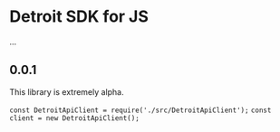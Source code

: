 # Detroit SDK for JS
...
## 0.0.1

This library is extremely alpha.

`const DetroitApiClient = require('./src/DetroitApiClient');`
`const client = new DetroitApiClient();`
